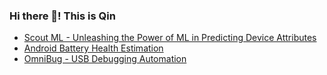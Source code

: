 ### Hi there 👋! This is Qin

* [Scout ML - Unleashing the Power of ML in Predicting Device Attributes](https://github.com/Qin-Yang-Assurant/Scout-ML)
* [Android Battery Health Estimation](https://github.com/Qin-Yang-Assurant/Battery-Health-Prediction)
* [OmniBug - USB Debugging Automation](https://github.com/Qin-Yang-Assurant/OmniBug/tree/main)
